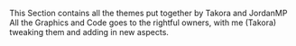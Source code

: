 This Section contains all the themes put together by Takora and JordanMP
All the Graphics and Code goes to the rightful owners, with me (Takora) tweaking them and adding in new aspects.

